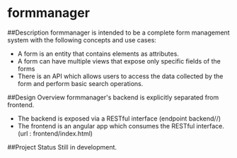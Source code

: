 # formmanager

##Description
formmanager is intended to be a complete form management system with the following concepts and use cases:
* A form is an entity that contains elements as attributes.
* A form can have multiple views that expose only specific fields of the forms
* There is an API which allows users to access the data collected by the form and perform basic search operations.

##Design Overview
formmanager's backend is explicitly separated from frontend.
* The backend is exposed via a RESTful interface (endpoint backend/<component>/<controller>)
* The frontend is an angular app which consumes the RESTful interface. (url : frontend/index.html)

##Project Status
Still in development.

